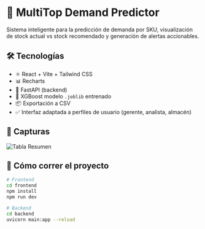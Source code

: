 # 🧠 MultiTop Demand Predictor

Sistema inteligente para la predicción de demanda por SKU, visualización de stock actual vs stock recomendado y generación de alertas accionables.

## 🛠 Tecnologías

- ⚛️ React + Vite + Tailwind CSS
- 📊 Recharts
- 🧮 FastAPI (backend)
- 🤖 XGBoost modelo `.joblib` entrenado
- 📦 Exportación a CSV
- ✅ Interfaz adaptada a perfiles de usuario (gerente, analista, almacén)

## 📸 Capturas

![Tabla Resumen](./screenshots/tabla-prediccion.png)

## 🚀 Cómo correr el proyecto

```bash
# Frontend
cd frontend
npm install
npm run dev

# Backend
cd backend
uvicorn main:app --reload
